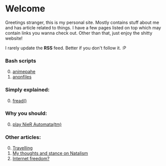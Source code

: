 # Welcome

Greetings stranger, this is my personal site. Mostly contains stuff about me and has article related to things. I have a few pages listed on top which may contain links you wanna check out. Other than that, just enjoy the shitty website!

I rarely update the **RSS** feed. Better if you don't follow it. :P

### Bash scripts
0. [animepahe](./animepahe.bash)
0. [anonfiles](./anonfiles.bash)

### Simply explained:
0. [fread()](./fread.html)

### Why you should:
0. [play NieR Automata(tm)](./nier_automata.html)

### Other articles:
0. [Travelling](./travelling.html)
0. [My thoughts and stance on Natalism](./anti-pro-natalism.html)
0. [Internet freedom?](./internet-freedom.html)
